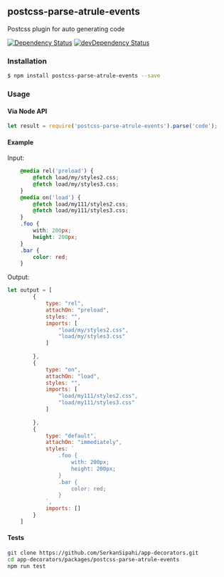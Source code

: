 ## postcss-parse-atrule-events
Postcss plugin for auto generating code

<p>
    <a href="https://david-dm.org/SerkanSipahi/app-decorators?path=packages/postcss-parse-atrule-events"><img src="https://david-dm.org/SerkanSipahi/david.svg" alt="Dependency Status"></a>
    <a href="https://david-dm.org/SerkanSipahi/app-decorators?path=packages/postcss-parse-atrule-events&type=dev"><img src="https://david-dm.org/SerkanSipahi/david/dev-status.svg" alt="devDependency Status"></a>
</p>

### Installation

```sh
$ npm install postcss-parse-atrule-events --save
```

### Usage

#### Via Node API

```js
let result = require('postcss-parse-atrule-events').parse('code');
```

#### Example
Input:
```css
    @media rel('preload') {
        @fetch load/my/styles2.css;
        @fetch load/my/styles3.css;
    }
    @media on('load') {
        @fetch load/my111/styles2.css;
        @fetch load/my111/styles3.css;
    }
    .foo {
        with: 200px;
        height: 200px;
    }
    .bar {
        color: red;
    }
```
Output:
```js
let output = [
        {
            type: "rel",
            attachOn: "preload",
            styles: "",
            imports: [
                "load/my/styles2.css",
                "load/my/styles3.css"
            ]
            
        },
        {
            type: "on",
            attachOn: "load",
            styles: "",
            imports: [
                "load/my111/styles2.css",
                "load/my111/styles3.css"
            ]
            
        },
        {
            type: "default",
            attachOn: "immediately",
            styles: `
                .foo {
                    with: 200px;
                    height: 200px;
                }
                .bar {
                    color: red;
                }
            `,
            imports: []
        }
    ]
```


#### Tests
```bash
git clone https://github.com/SerkanSipahi/app-decorators.git
cd app-decorators/packages/postcss-parse-atrule-events
npm run test
```
